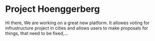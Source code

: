 # Project Hoenggerberg

Hi there,
We are working on a great new platform. It allowes voting for infrustructure project in cities and allows users to make proposals for things, that need to be fixed,...
